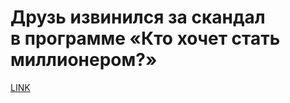 # Друзь извинился за скандал в программе «Кто хочет стать миллионером?» 



[LINK](https://varlamov.ru/3457397.html)